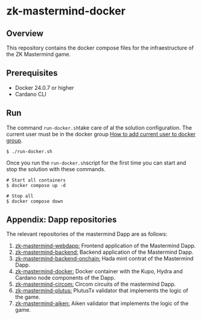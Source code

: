 # zk-mastermind-docker

## Overview

This repository contains the docker compose files for the infraestructure of the ZK Mastermind game.

## Prerequisites

- Docker 24.0.7 or higher
- Cardano CLI

## Run

The command `run-docker.sh`take care of al the solution configuration. The current user must be in the docker group [How to add current user to docker group](https://docs.docker.com/engine/install/linux-postinstall/).

```
$ ./run-docker.sh
```

Once you run the `run-docker.sh`script for the first time you can start and stop the solution with these commands.

```
# Start all containers
$ docker compose up -d

# Stop all
$ docker compose down
```

## Appendix: Dapp repositories

The relevant repositories of the mastermind Dapp are as follows:

1. [zk-mastermind-webdapp:](https://github.com/Modulo-P/zk-mastermind-webapp) Frontend application of the Mastermind Dapp.
2. [zk-mastermind-backend:](https://github.com/Modulo-P/zk-mastermind-backend) Backend application of the Mastermind Dapp.
3. [zk-mastermind-backend-onchain:](https://github.com/Modulo-P/zk-mastermind-backend-onchain) Hada mint contrat of the Mastermind Dapp.
4. [zk-mastermind-docker:](https://github.com/Modulo-P/zk-mastermind-docker) Docker container with the Kupo, Hydra and Cardano node components of the Dapp.
5. [zk-mastermind-circom:](https://github.com/Modulo-P/zk-mastermind-circom) Circom circuits of the mastermind Dapp.
6. [zk-mastermind-plutus:](https://github.com/Modulo-P/zk-mastermind-plutus) PlutusTx validator that implements the logic of the game.
7. [zk-mastermind-aiken:](https://github.com/Modulo-P/zk-mastermind-aiken) Aiken validator that implements the logic of the game.
